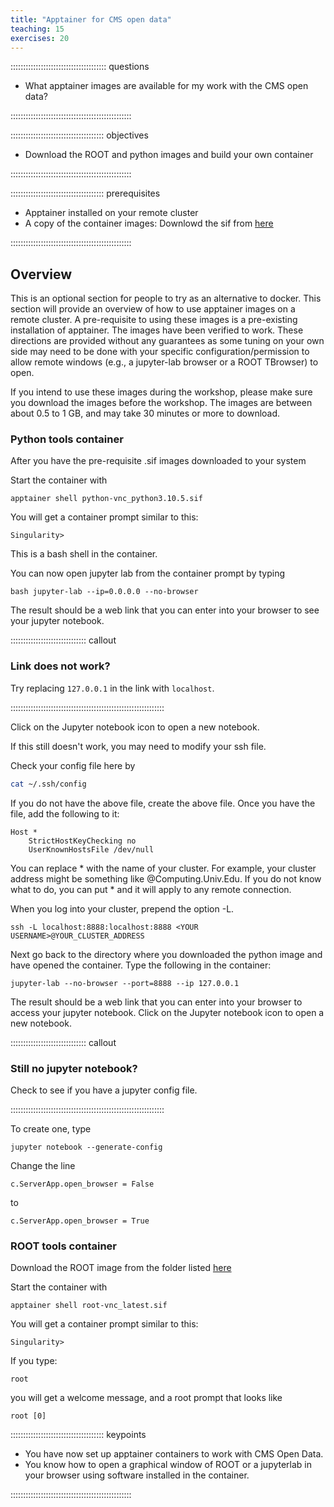 ```yaml
---
title: "Apptainer for CMS open data"
teaching: 15
exercises: 20
---
```


:::::::::::::::::::::::::::::::::::::: questions 

- What apptainer images are available for my work with the CMS open data?

::::::::::::::::::::::::::::::::::::::::::::::::

::::::::::::::::::::::::::::::::::::: objectives

- Download the ROOT and python images and build your own container

::::::::::::::::::::::::::::::::::::::::::::::::


::::::::::::::::::::::::::::::::::::: prerequisites

- Apptainer installed on your remote cluster
- A copy of the container images: Downlowd the sif from [here](https://cernbox.cern.ch/s/eOLXvywJ9EJUP3Q)

::::::::::::::::::::::::::::::::::::::::::::::::


## Overview

This is an optional section for people to try as an alternative to docker. This section will provide an overview of how to use apptainer images on a remote cluster. A pre-requisite to using these images is a pre-existing installation of apptainer. The images have been verified to work. These directions are provided without any guarantees as some tuning on your own side may need to be done with your specific configuration/permission to allow remote windows (e.g., a jupyter-lab browser or a ROOT TBrowser) to open. 

If you intend to use these images during the workshop, please make sure you download the images before the workshop. The images are between about 0.5 to 1 GB, and may take 30 minutes or more to download.


### Python tools container

After you have the pre-requisite .sif images downloaded to your system 

Start the container with

```
apptainer shell python-vnc_python3.10.5.sif
```

You will get a container prompt similar to this:

```
Singularity>
```

This is a bash shell in the container.

You can now open jupyter lab from the container prompt by typing

```
bash jupyter-lab --ip=0.0.0.0 --no-browser
```

The result should be a web link that you can enter into your browser to see your jupyter notebook.

:::::::::::::::::::::::::::::: callout

### Link does not work?

Try replacing `127.0.0.1` in the link with `localhost`.

:::::::::::::::::::::::::::::::::::::::::::::::::::::::::::::

Click on the Jupyter notebook icon to open a new notebook. 

If this still doesn't work, you may need to modify your ssh file.

Check your config file here by 

```bash
cat ~/.ssh/config
```

If you do not have the above file, create the above file. 
Once you have the file, add the following to it:

```
Host *
    StrictHostKeyChecking no
    UserKnownHostsFile /dev/null
```

You can replace * with the name of your cluster. For example, your cluster address might be something like @Computing.Univ.Edu. If you do not know what to do, you can put * and it will apply to any remote connection.

When you log into your cluster, prepend the option -L.

```
ssh -L localhost:8888:localhost:8888 <YOUR USERNAME>@YOUR_CLUSTER_ADDRESS
```

Next go back to the directory where you downloaded the python image and have opened the container. Type the following in the container: 

```
jupyter-lab --no-browser --port=8888 --ip 127.0.0.1
```

The result should be a web link that you can enter into your browser to access your jupyter notebook. Click on the Jupyter notebook icon to open a new notebook. 


:::::::::::::::::::::::::::::: callout

### Still no jupyter notebook?

Check to see if you have a jupyter config file. 

:::::::::::::::::::::::::::::::::::::::::::::::::::::::::::::

To create one, type
```
jupyter notebook --generate-config
```
Change the line 

```
c.ServerApp.open_browser = False
```
to 

```
c.ServerApp.open_browser = True
```

### ROOT tools container

Download the ROOT image from the folder listed [here](https://cernbox.cern.ch/s/eOLXvywJ9EJUP3Q)

Start the container with

```
apptainer shell root-vnc_latest.sif 
```

You will get a container prompt similar to this:

```
Singularity>
```

If you type:
```
root
```
you will get a welcome message, and a root prompt that looks like

```
root [0]
```


::::::::::::::::::::::::::::::::::::: keypoints 

- You have now set up apptainer containers to work with CMS Open Data.
- You know how to open a graphical window of ROOT or a jupyterlab in your browser using software installed in the container.

::::::::::::::::::::::::::::::::::::::::::::::::
